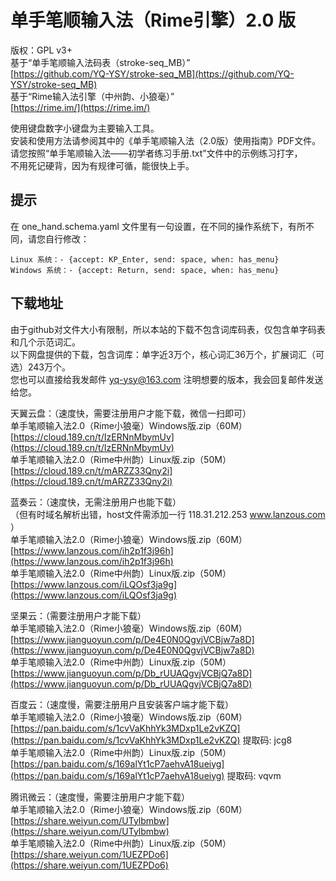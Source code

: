 单手笔顺输入法（Rime引擎）2.0 版  
======
版权：GPL v3+  
基于“单手笔顺输入法码表（stroke-seq_MB）”  
[https://github.com/YQ-YSY/stroke-seq_MB](https://github.com/YQ-YSY/stroke-seq_MB)  
基于“Rime输入法引擎（中州韵、小狼毫）”  
[https://rime.im/](https://rime.im/)  

使用键盘数字小键盘为主要输入工具。  
安装和使用方法请参阅其中的《单手笔顺输入法（2.0版）使用指南》PDF文件。  
请您按照“单手笔顺输入法——初学者练习手册.txt”文件中的示例练习打字，  
不用死记硬背，因为有规律可循，能很快上手。  

提示
------
在 one_hand.schema.yaml 文件里有一句设置，在不同的操作系统下，有所不同，请您自行修改：  

    Linux 系统：- {accept: KP_Enter, send: space, when: has_menu}
    Windows 系统：- {accept: Return, send: space, when: has_menu}
    
下载地址
------
由于github对文件大小有限制，所以本站的下载不包含词库码表，仅包含单字码表和几个示范词汇。  
以下网盘提供的下载，包含词库：单字近3万个，核心词汇36万个，扩展词汇（可选）243万个。  
您也可以直接给我发邮件 yq-ysy@163.com 注明想要的版本，我会回复邮件发送给您。  

天翼云盘：（速度快，需要注册用户才能下载，微信一扫即可）  
单手笔顺输入法2.0（Rime小狼毫）Windows版.zip（60M）  
[https://cloud.189.cn/t/IzERNnMbymUv](https://cloud.189.cn/t/IzERNnMbymUv)  
单手笔顺输入法2.0（Rime中州韵）Linux版.zip（50M）  
[https://cloud.189.cn/t/mARZZ33Qny2i](https://cloud.189.cn/t/mARZZ33Qny2i)  

蓝奏云：（速度快，无需注册用户也能下载）  
（但有时域名解析出错，host文件需添加一行 118.31.212.253 www.lanzous.com ）  
单手笔顺输入法2.0（Rime小狼毫）Windows版.zip（60M）  
[https://www.lanzous.com/ih2p1f3j96h](https://www.lanzous.com/ih2p1f3j96h)  
单手笔顺输入法2.0（Rime中州韵）Linux版.zip（50M）  
[https://www.lanzous.com/iLQOsf3ja9g](https://www.lanzous.com/iLQOsf3ja9g)  

坚果云：（需要注册用户才能下载）  
单手笔顺输入法2.0（Rime小狼毫）Windows版.zip（60M）  
[https://www.jianguoyun.com/p/De4E0N0QgvjVCBjw7a8D](https://www.jianguoyun.com/p/De4E0N0QgvjVCBjw7a8D)  
单手笔顺输入法2.0（Rime中州韵）Linux版.zip（50M）  
[https://www.jianguoyun.com/p/Db_rUUAQgvjVCBjQ7a8D](https://www.jianguoyun.com/p/Db_rUUAQgvjVCBjQ7a8D)  

百度云：（速度慢，需要注册用户且安装客户端才能下载）  
单手笔顺输入法2.0（Rime小狼毫）Windows版.zip（60M）  
[https://pan.baidu.com/s/1cvVaKhhYk3MDxp1Le2vKZQ](https://pan.baidu.com/s/1cvVaKhhYk3MDxp1Le2vKZQ) 提取码: jcg8  
单手笔顺输入法2.0（Rime中州韵）Linux版.zip（50M）  
[https://pan.baidu.com/s/169alYt1cP7aehvA18ueiyg](https://pan.baidu.com/s/169alYt1cP7aehvA18ueiyg) 提取码: vqvm  

腾讯微云：（速度慢，需要注册用户才能下载）  
单手笔顺输入法2.0（Rime小狼毫）Windows版.zip（60M）  
[https://share.weiyun.com/UTylbmbw](https://share.weiyun.com/UTylbmbw)  
单手笔顺输入法2.0（Rime中州韵）Linux版.zip（50M）  
[https://share.weiyun.com/1UEZPDo6](https://share.weiyun.com/1UEZPDo6)  
    
    
